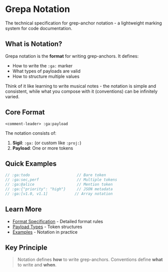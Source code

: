 # Grepa Notation
<!-- :ga:tldr Technical specification for grep-anchor notation format -->
<!-- :ga:notation Core notation documentation and format rules -->

The technical specification for grep-anchor notation - a lightweight marking system for code documentation.

## What is Notation?

Grepa notation is the **format** for writing grep-anchors. It defines:
- How to write the `:ga:` marker
- What types of payloads are valid
- How to structure multiple values

Think of it like learning to write musical notes - the notation is simple and consistent, while what you compose with it (conventions) can be infinitely varied.

## Core Format

```
<comment-leader> :ga:payload
```

The notation consists of:
1. **Sigil**: `:ga:` (or custom like `:proj:`)
2. **Payload**: One or more tokens

## Quick Examples

```javascript
// :ga:todo                     // Bare token
// :ga:sec,perf                 // Multiple tokens
// :ga:@alice                   // Mention token
// :ga:{"priority": "high"}     // JSON metadata
// :ga:[v1.0, v1.1]            // Array notation
```

## Learn More

- [Format Specification](./format.md) - Detailed format rules
- [Payload Types](./payloads.md) - Token structures
- [Examples](./examples.md) - Notation in practice

## Key Principle

> Notation defines **how** to write grep-anchors.
> Conventions define **what** to write and **when**.
